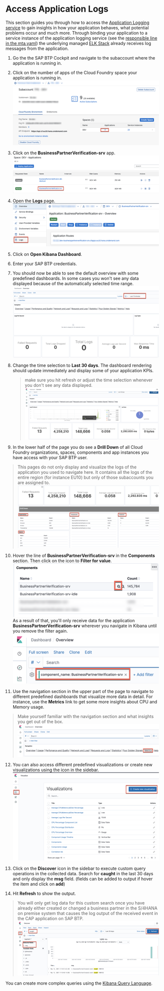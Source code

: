 # Access Application Logs

This section guides you through how to access the [Application Logging service](https://help.sap.com/viewer/ee8e8a203e024bbb8c8c2d03fce527dc/Cloud/en-US/68454d44ad41458788959485a24305e2.html) to gain insights in how your application behaves, what potential problems occur and much more. Through binding your application to a service instance of the application logging service (see the [responsible line in the mta.yaml](https://github.com/SAP-samples/s4hana-btp-extension-devops/blob/main/mta.yaml#L23)) the underlying managed [ELK Stack](https://www.elastic.co/what-is/elk-stack) already receives log messages from the application. 

1. Go the the SAP BTP Cockpit and navigate to the subaccount where the application is running in.
   
2. Click on the number of apps of the Cloud Foundry space your application is running in. 
   ![Navigate to CF space](images/applogging1.png)

3. Click on the **BusinessPartnerVerification-srv** app. 
   ![Open CF app](images/applogging2.png)

4. Open the **Logs** page. 
   ![Open Application Logs](images/applogging3.png)

5. Click on **Open Kibana Dashboard**. 

6. Enter your SAP BTP credentials. 

7. You should now be able to see the default overview with some predefined dashboards. In some cases you won't see any data displayed because of the automatically selected time range. 
   ![Default Kibana dashboards](images/applogging4.png)

8. Change the time selection to **Last 30 days**. The dashboard rendering should update immediately and display some of your application KPIs. 
   > make sure you hit refresh or adjust the time selection whenever you don't see any data displayed.
   ![Updated Kibana dashboards](images/applogging5.png) 

9.  In the lower half of the page you do see a **Drill Down** of all Cloud Foundry organizations, spaces, components and app instances you have access with your SAP BTP user. 
   > This pages do not only display and visualize the logs of the application you used to navigate here. It contains all the logs of the entire region (for instance EU10) but only of those subaccounts you are assigned to. 
   ![App logging drill down](images/applogging6.png) 

10. Hover the line of **BusinessPartnerVerification-srv** in the **Components** section. Then click on the icon to **Filter for value**. 
   ![Filter for value](images/applogging7.png) 
   As a result of that, you'll only receive data for the application **BusinessPartnerVerification-srv** wherever you navigate in Kibana until you remove the filter again. 
   ![Global Filter](images/applogging8.png) 

11.  Use the navigation section in the upper part of the page to navigate to different predefined dashboards that visualize more data in detail. For instance, use the **Metrics** link to get some more insights about CPU and Memory usage. 
   > Make yourself familiar with the navigation section and what insights you get out of the box. 
   ![Metrics navigation](images/applogging9.png) 

12. You can also access different predefined visualizations or create new visualizations using the icon in the sidebar. 
   ![New Visualization](images/applogging10.png) 

13. Click on the **Discover** icon in the sidebar to execute custom query operations in the collected data. Search for **caught** in the last 30 days and only display the **msg** field. (fields can be added to output if hover the item and click on **add**)

14. Hit **Refresh** to show the output. 
   > You will only get log data for this custom search once you have already either created or changed a business partner in the S/4HANA on premise system that causes the log output of the received event in the CAP application on SAP BTP. 
   ![Custom Search](images/applogging11.png) 

You can create more complex queries using the [Kibana Query Language](https://www.elastic.co/guide/en/kibana/7.4/kuery-query.html).
